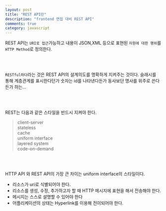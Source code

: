 ```yaml
---
layout: post
title: "REST API란"
description: "frontend 면접 대비 REST API"
comments: true
category: javascript
---
```


REST API는 `URI로 접근`가능하고 내용이 JSON,XML 등으로 표현된 `자원에 대한 행위`를 `HTTP Method`로 정의한다.

<br/><br/>

`RESTful하다`라는 것은 REST API의 설계의도를 명확하게 지켜주는 것이다. 슬래시를 통해 계층관계를 표시한다던가 숫자는 id를 나타낸다든가 동사보단 명사를 위주로 쓴다든가 하는...

<br/><br/>

REST는 다음과 같은 스타일을 반드시 지켜야 한다.

> client-server <br/>stateless <br/>cache <br/>uniform interface <br/>layered system <br/>code-on-demand

<br/><br/>

HTTP API 와 REST API의 가장 큰 차이는 uniform interface의 스타일이다.

- 리소스가 uri로 식별되어야 한다.
- 리소스를 생성, 수정, 추가하고자 할 때 HTTP 메시지에 표현을 해서 전송해야 한다.
- 메시지는 스스로 설명할 수 있어야 한다
- 어플리케이션의 상태는 Hyperlink를 이용해 전이되어야 한다.
